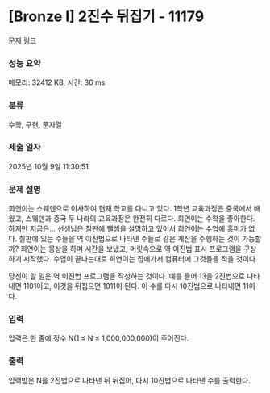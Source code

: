 # [Bronze I] 2진수 뒤집기 - 11179 

[문제 링크](https://www.acmicpc.net/problem/11179) 

### 성능 요약

메모리: 32412 KB, 시간: 36 ms

### 분류

수학, 구현, 문자열

### 제출 일자

2025년 10월 9일 11:30:51

### 문제 설명

<p>희연이는 스웨덴으로 이사하여 현재 학교를 다니고 있다. 1학년 교육과정은 중국에서 배웠고, 스웨덴과 중국 두 나라의 교육과정은 완전히 다르다. 희연이는 수학을 좋아한다. 하지만 지금은... 선생님은 칠판에 뺄셈을 설명하고 있어서 희연이는 수업에 흥미가 없다. 칠판에 있는 수들을 역 이진법으로 나타낸 수들로 같은 계산을 수행하는 것이 가능할까? 희연이는 몽상을 하며 시간을 보냈고, 머릿속으로 역 이진법 표시 프로그램을 구상하기 시작했다. 수업이 끝나는대로 희연이는 집에가서 컴퓨터에 그것들을 적을 것이다.</p>

<p>당신이 할 일은 역 이진법 프로그램을 작성하는 것이다. 예를 들어 13을 2진법으로 나타내면 1101이고, 이것을 뒤집으면 1011이 된다. 이 수를 다시 10진법으로 나타내면 11이다.</p>

### 입력 

 <p>입력은 한 줄에 정수 N(1 ≤ N ≤ 1,000,000,000)이 주어진다.</p>

### 출력 

 <p>입력받은 N을 2진법으로 나타낸 뒤 뒤집어, 다시 10진법으로 나타낸 수를 출력한다.</p>


